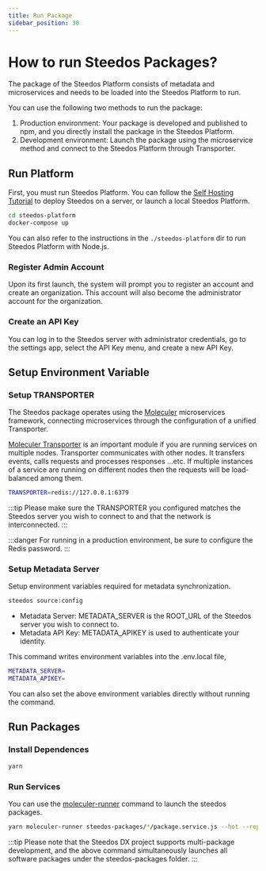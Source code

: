 ```yaml
---
title: Run Package
sidebar_position: 30
---
```


# How to run Steedos Packages?

The package of the Steedos Platform consists of metadata and microservices and needs to be loaded into the Steedos Platform to run. 

You can use the following two methods to run the package:

1. Production environment: Your package is developed and published to npm, and you directly install the package in the Steedos Platform. 
2. Development environment: Launch the package using the microservice method and connect to the Steedos Platform through Transporter.


## Run Platform

First, you must run Steedos Platform. You can follow the [Self Hosting Tutorial](/deploy/deploy-docker) to deploy Steedos on a server, or launch a local Steedos Platform.

```bash
cd steedos-platform
docker-compose up
```

You can also refer to the instructions in the `./steedos-platform` dir to run Steedos Platform with Node.js.

### Register Admin Account

Upon its first launch, the system will prompt you to register an account and create an organization. This account will also become the administrator account for the organization.

### Create an API Key

You can log in to the Steedos server with administrator credentials, go to the settings app, select the API Key menu, and create a new API Key.

## Setup Environment Variable

### Setup TRANSPORTER

The Steedos package operates using the [Moleculer](https://moleculer.services/docs) microservices framework, connecting microservices through the configuration of a unified Transporter.

[Moleculer Transporter](https://moleculer.services/docs/0.14/networking) is an important module if you are running services on multiple nodes. Transporter communicates with other nodes. It transfers events, calls requests and processes responses …etc. If multiple instances of a service are running on different nodes then the requests will be load-balanced among them.

```bash
TRANSPORTER=redis://127.0.0.1:6379
```
:::tip
Please make sure the TRANSPORTER you configured matches the Steedos server you wish to connect to and that the network is interconnected. 
:::

:::danger
For running in a production environment, be sure to configure the Redis password.
:::

### Setup Metadata Server

Setup environment variables required for metadata synchronization.

```bash
steedos source:config
```

- Metadata Server: METADATA_SERVER is the ROOT_URL of the Steedos server you wish to connect to.
- Metadata API Key: METADATA_APIKEY is used to authenticate your identity. 

This command writes environment variables into the .env.local file, 

```bash
METADATA_SERVER=
METADATA_APIKEY=
```

You can also set the above environment variables directly without running the command.

## Run Packages

### Install Dependences

```bash
yarn
```

### Run Services

You can use the [moleculer-runner](https://moleculer.services/docs/0.14/runner) command to launch the steedos packages.

```bash
yarn moleculer-runner steedos-packages/*/package.service.js --hot --repl
```

:::tip
Please note that the Steedos DX project supports multi-package development, and the above command simultaneously launches all software packages under the steedos-packages folder.
:::